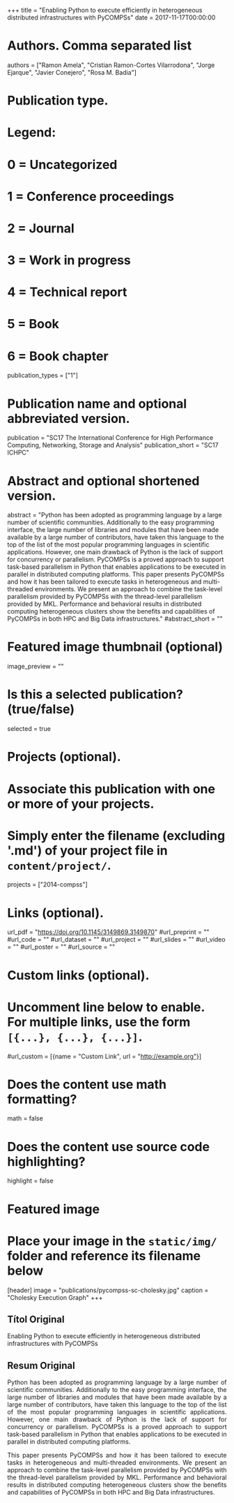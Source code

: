 +++
title = "Enabling Python to execute efficiently in heterogeneous distributed infrastructures with PyCOMPSs"
date = 2017-11-17T00:00:00

# Authors. Comma separated list
authors = ["Ramon Amela", "Cristian Ramon-Cortes Vilarrodona", "Jorge Ejarque", "Javier Conejero", "Rosa M. Badia"]

# Publication type.
# Legend:
# 0 = Uncategorized
# 1 = Conference proceedings
# 2 = Journal
# 3 = Work in progress
# 4 = Technical report
# 5 = Book
# 6 = Book chapter
publication_types = ["1"]

# Publication name and optional abbreviated version.
publication = "SC17 The International Conference for High Performance Computing, Networking, Storage and Analysis"
publication_short = "SC17 ICHPC"

# Abstract and optional shortened version.
abstract = "Python has been adopted as programming language by a large number of scientific communities. Additionally to the easy programming interface, the large number of libraries and modules that have been made available by a large number of contributors, have taken this language to the top of the list of the most popular programming languages in scientific applications. However, one main drawback of Python is the lack of support for concurrency or parallelism. PyCOMPSs is a proved approach to support task-based parallelism in Python that enables applications to be executed in parallel in distributed computing platforms. This paper presents PyCOMPSs and how it has been tailored to execute tasks in heterogeneous and multi-threaded environments. We present an approach to combine the task-level parallelism provided by PyCOMPSs with the thread-level parallelism provided by MKL. Performance and behavioral results in distributed computing heterogeneous clusters show the benefits and capabilities of PyCOMPSs in both HPC and Big Data infrastructures."
#abstract_short = ""

# Featured image thumbnail (optional)
image_preview = ""

# Is this a selected publication? (true/false)
selected = true

# Projects (optional).
#   Associate this publication with one or more of your projects.
#   Simply enter the filename (excluding '.md') of your project file in `content/project/`.
projects = ["2014-compss"]

# Links (optional).
url_pdf = "https://doi.org/10.1145/3149869.3149870"
#url_preprint = ""
#url_code = ""
#url_dataset = ""
#url_project = ""
#url_slides = ""
#url_video = ""
#url_poster = ""
#url_source = ""

# Custom links (optional).
#   Uncomment line below to enable. For multiple links, use the form `[{...}, {...}, {...}]`.
#url_custom = [{name = "Custom Link", url = "http://example.org"}]

# Does the content use math formatting?
math = false

# Does the content use source code highlighting?
highlight = false

# Featured image
# Place your image in the `static/img/` folder and reference its filename below
[header]
image = "publications/pycompss-sc-cholesky.jpg"
caption = "Cholesky Execution Graph"
+++

<h2>Títol Original</h2>
Enabling Python to execute efficiently in heterogeneous distributed infrastructures with PyCOMPSs

<h2>Resum Original</h2>
<p align="justify">
Python has been adopted as programming language by a large number of scientific communities. Additionally to the easy programming interface, the large number of libraries and modules that have been made available by a large number of contributors, have taken this language to the top of the list of the most popular programming languages in scientific applications. However, one main drawback of Python is the lack of support for concurrency or parallelism. PyCOMPSs is a proved approach to support task-based parallelism in Python that enables applications to be executed in parallel in distributed computing platforms.
</p>
<p align="justify">
This paper presents PyCOMPSs and how it has been tailored to execute tasks in heterogeneous and multi-threaded environments. We present an approach to combine the task-level parallelism provided by PyCOMPSs with the thread-level parallelism provided by MKL. Performance and behavioral results in distributed computing heterogeneous clusters show the benefits and capabilities of PyCOMPSs in both HPC and Big Data infrastructures.
</p>